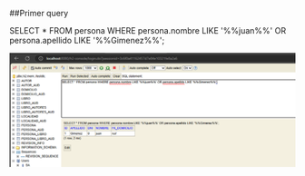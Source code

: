 ##Primer query

SELECT * FROM persona WHERE persona.nombre LIKE '%%juan%%' OR persona.apellido LIKE '%%Gimenez%%';

![img.png](img.png)

